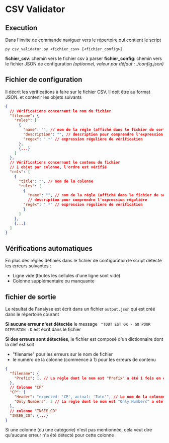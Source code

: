 # CSV Validator

## Execution

Dans l'invite de commande naviguer vers le répertoire qui contient le script

```shell
py csv_validator.py <fichier_csv> [<fichier_config>]
```

**fichier_csv**: chemin vers le fichier csv à parser
**fichier_config**: chemin vers le fichier JSON de configuration _(optionnel, valeur par défaut : ./config.json)_

## Fichier de configuration

Il décrit les vérifications à faire sur le fichier CSV.
Il doit être au format JSON. et contenir les objets suivants

```json
{
  // Vérifications concernant le nom du fichier
  "filename": {
    "rules": [
      {
        "name": "", // nom de la régle (affiché dans le fichier de sortie)
        "description": "", // description pour comprendre l'expression régulière
        "regex": ".*" // expression régulière de vérification
      },
      {...}
    ]
  },
  // Vérifications concernant le contenu du fichier
  // 1 objet par colonne, l'ordre est vérifié
  "cols": [
    {
      "title": "", // nom de la colonne
      "rules": [
        {
          "name": "", // nom de la régle (affiché dans le fichier de sortie)
          // description pour comprendre l'expression régulière
        "regex": ".*" // expression régulière de vérification
        }
      ]
    },
    {...}
  ]
}
```

## Vérifications automatiques

En plus des régles définies dans le fichier de configuration le script détecte les erreurs suivantes :

- Ligne vide (toutes les cellules d'une ligne sont vide)
- Colonne supplémentaire ou manquante

## fichier de sortie

Le résultat de l'analyse est écrit dans un fichier `output.json` qui est créé dans le répertoire courant

**Si aucune erreur n'est détectée** le message ` "TOUT EST OK - GO POUR DIFFUSION :D` est écrit dans le fichier

**Si des erreurs sont détectées**, le fichier est composé d'un dictionnaire dont la clef est soit

- "filename" pour les erreurs sur le nom de fichier
- le numéro de la colonne (commence à 1) pour les erreurs de contenu

```json
{
  "filename": {
    "Prefix": 1, // La règle dont le nom est "Prefix" a été 1 fois en erreur
  },
  // Colonne "CP"
  "CP": {
    "Header": "expected: 'CP', actual: 'Toto'", // Le nom de la colonne n'est pas le bon
    "Only Numbers": 3 // La règle dont le nom est "Only Numbers" a été 3 fois en erreur
  },
  // colonne "INSEE_CO"
  "INSEE_CO": {...}
}
```

Si une colonne (ou une catégorie) n'est pas mentionnée, cela veut dire qu'aucune erreur n'a été détecté pour cette colonne
